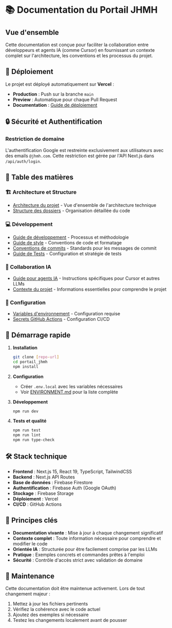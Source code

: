 # 📚 Documentation du Portail JHMH

## Vue d'ensemble

Cette documentation est conçue pour faciliter la collaboration entre
développeurs et agents IA (comme Cursor) en fournissant un contexte complet sur
l'architecture, les conventions et les processus du projet.

## 🚀 Déploiement

Le projet est déployé automatiquement sur **Vercel** :

- **Production** : Push sur la branche `main`
- **Preview** : Automatique pour chaque Pull Request
- **Documentation** : [Guide de déploiement](./DEPLOYMENT.md)

## 🔒 Sécurité et Authentification

### Restriction de domaine

L'authentification Google est restreinte exclusivement aux utilisateurs avec des
emails `@jhmh.com`. Cette restriction est gérée par l'API Next.js dans
`/api/auth/login`.

## 📖 Table des matières

### 🏗️ Architecture et Structure

- [Architecture du projet](./docs/ARCHITECTURE.md) - Vue d'ensemble de
  l'architecture technique
- [Structure des dossiers](./docs/FOLDER_STRUCTURE.md) - Organisation détaillée
  du code

### 💻 Développement

- [Guide de développement](./docs/DEVELOPMENT.md) - Processus et méthodologie
- [Guide de style](./docs/STYLE_GUIDE.md) - Conventions de code et formatage
- [Conventions de commits](./docs/COMMITS.md) - Standards pour les messages de
  commit
- [Guide de Tests](./docs/TESTING_SETUP.md) - Configuration et stratégie de
  tests

### 🤖 Collaboration IA

- [Guide pour agents IA](./docs/AI_AGENT_GUIDE.md) - Instructions spécifiques
  pour Cursor et autres LLMs
- [Contexte du projet](./docs/PROJECT_CONTEXT.md) - Informations essentielles
  pour comprendre le projet

### 🔧 Configuration

- [Variables d'environnement](./docs/ENVIRONMENT.md) - Configuration requise
- [Secrets GitHub Actions](./docs/GITHUB_SECRETS_CONFIG.md) - Configuration
  CI/CD

## 🚀 Démarrage rapide

1. **Installation**

   ```bash
   git clone [repo-url]
   cd portail_jhmh
   npm install
   ```

2. **Configuration**
   - Créer `.env.local` avec les variables nécessaires
   - Voir [ENVIRONMENT.md](./docs/ENVIRONMENT.md) pour la liste complète

3. **Développement**

   ```bash
   npm run dev
   ```

4. **Tests et qualité**
   ```bash
   npm run test
   npm run lint
   npm run type-check
   ```

## 🛠️ Stack technique

- **Frontend** : Next.js 15, React 19, TypeScript, TailwindCSS
- **Backend** : Next.js API Routes
- **Base de données** : Firebase Firestore
- **Authentification** : Firebase Auth (Google OAuth)
- **Stockage** : Firebase Storage
- **Déploiement** : Vercel
- **CI/CD** : GitHub Actions

## 📌 Principes clés

- **Documentation vivante** : Mise à jour à chaque changement significatif
- **Contexte complet** : Toute information nécessaire pour comprendre et
  modifier le code
- **Orientée IA** : Structurée pour être facilement comprise par les LLMs
- **Pratique** : Exemples concrets et commandes prêtes à l'emploi
- **Sécurité** : Contrôle d'accès strict avec validation de domaine

## 🔄 Maintenance

Cette documentation doit être maintenue activement. Lors de tout changement
majeur :

1. Mettez à jour les fichiers pertinents
2. Vérifiez la cohérence avec le code actuel
3. Ajoutez des exemples si nécessaire
4. Testez les changements localement avant de pousser

